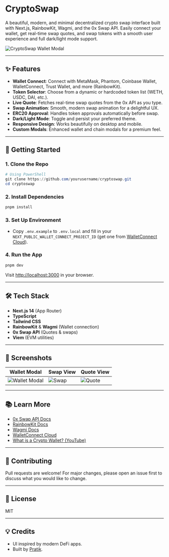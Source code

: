 # CryptoSwap

A beautiful, modern, and minimal decentralized crypto swap interface built with Next.js, RainbowKit, Wagmi, and the 0x Swap API. Easily connect your wallet, get real-time swap quotes, and swap tokens with a smooth user experience and full dark/light mode support.

![CryptoSwap Wallet Modal](cryptoswap/src/images/wallet-modal.png)

---

## ✨ Features

- **Wallet Connect**: Connect with MetaMask, Phantom, Coinbase Wallet, WalletConnect, Trust Wallet, and more (RainbowKit).
- **Token Selector**: Choose from a dynamic or hardcoded token list (WETH, USDC, DAI, etc.).
- **Live Quote**: Fetches real-time swap quotes from the 0x API as you type.
- **Swap Animation**: Smooth, modern swap animation for a delightful UX.
- **ERC20 Approval**: Handles token approvals automatically before swap.
- **Dark/Light Mode**: Toggle and persist your preferred theme.
- **Responsive Design**: Works beautifully on desktop and mobile.
- **Custom Modals**: Enhanced wallet and chain modals for a premium feel.

---

## 🚀 Getting Started

### 1. **Clone the Repo**
```powershell
# Using PowerShell
git clone https://github.com/yourusername/cryptoswap.git
cd cryptoswap
```

### 2. **Install Dependencies**
```powershell
pnpm install
```

### 3. **Set Up Environment**
- Copy `.env.example` to `.env.local` and fill in your `NEXT_PUBLIC_WALLET_CONNECT_PROJECT_ID` (get one from [WalletConnect Cloud](https://cloud.walletconnect.com/)).

### 4. **Run the App**
```powershell
pnpm dev
```
Visit [http://localhost:3000](http://localhost:3000) in your browser.

---

## 🛠️ Tech Stack
- **Next.js 14** (App Router)
- **TypeScript**
- **Tailwind CSS**
- **RainbowKit** & **Wagmi** (Wallet connection)
- **0x Swap API** (Quotes & swaps)
- **Viem** (EVM utilities)

---

## 📸 Screenshots
| Wallet Modal | Swap View | Quote View |
|--------------|-----------|------------|
| ![Wallet Modal](cryptoswap/src/images/wallet-modal.png) | ![Swap](cryptoswap/src/images/swap-view.png) | ![Quote](cryptoswap/src/images/quote-view.png) |

---

## 📚 Learn More
- [0x Swap API Docs](https://docs.0x.org/0x-api-swap/api-references/get-swap-v1-quote)
- [RainbowKit Docs](https://www.rainbowkit.com/docs/introduction)
- [Wagmi Docs](https://wagmi.sh/docs/getting-started)
- [WalletConnect Cloud](https://cloud.walletconnect.com/)
- [What is a Crypto Wallet? (YouTube)](https://www.youtube.com/watch?v=Af_lQ1zUnoM)

---

## 🤝 Contributing
Pull requests are welcome! For major changes, please open an issue first to discuss what you would like to change.

---

## 📝 License
MIT

---

## 💡 Credits
- UI inspired by modern DeFi apps.
- Built by [Pratik](https://github.com/yourusername).

